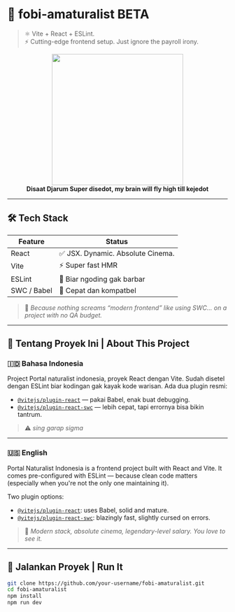 # 🚀 fobi-amaturalist BETA

> ⚛️ Vite + React + ESLint.  
> ⚡ Cutting-edge frontend setup. Just ignore the payroll irony.

<div align="center">
  <img src="https://media.giphy.com/media/3o7abB06u9bNzA8lu8/giphy.gif" width="300" />
  <br />
  <strong>Disaat Djarum Super disedot, my brain will fly high till kejedot</strong>
</div>

---

## 🛠️ Tech Stack

| Feature              | Status                            |
|---------------------|-----------------------------------|
| React               | ✅ JSX. Dynamic. Absolute Cinema.      |
| Vite                | ⚡ Super fast HMR                 |
| ESLint              | 🧼 Biar ngoding gak barbar         |
| SWC / Babel         | 🚀 Cepat dan kompatbel |

> 💼 *Because nothing screams “modern frontend” like using SWC... on a project with no QA budget.*

---

## 🤖 Tentang Proyek Ini | About This Project

### 🇮🇩 Bahasa Indonesia
 Project Portal naturalist indonesia, proyek React dengan Vite. Sudah disetel dengan ESLint biar kodingan gak kayak kode warisan. Ada dua plugin resmi:

- [`@vitejs/plugin-react`](https://github.com/vitejs/vite-plugin-react) — pakai Babel, enak buat debugging.
- [`@vitejs/plugin-react-swc`](https://github.com/vitejs/vite-plugin-react-swc) — lebih cepat, tapi errornya bisa bikin tantrum.

> ⚠️ *sing garap sigma*

---

### 🇺🇸 English
Portal Naturalist Indonesia is a frontend project built with React and Vite.
It comes pre-configured with ESLint — because clean code matters (especially when you're not the only one maintaining it).

Two plugin options:
- [`@vitejs/plugin-react`](https://github.com/vitejs/vite-plugin-react): uses Babel, solid and mature.
- [`@vitejs/plugin-react-swc`](https://github.com/vitejs/vite-plugin-react-swc): blazingly fast, slightly cursed on errors.

> 👀 *Modern stack, absolute cinema, legendary-level salary. You love to see it.*

---

## 🧪 Jalankan Proyek | Run It

```bash
git clone https://github.com/your-username/fobi-amaturalist.git
cd fobi-amaturalist
npm install
npm run dev
